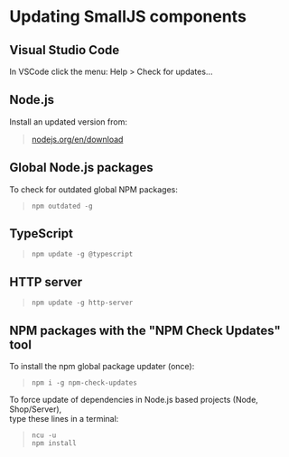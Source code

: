 # Updating SmallJS components

## Visual Studio Code
In VSCode click the menu: Help > Check for updates...

## Node.js
Install an updated version from:
> [nodejs.org/en/download](https://nodejs.org/en/download)

## Global Node.js packages
To check for outdated global NPM packages:
> `npm outdated -g`

## TypeScript
> `npm update -g @typescript`

## HTTP server
> `npm update -g http-server`

## NPM packages with the "NPM Check Updates" tool
To install the npm global package updater (once):
> `npm i -g npm-check-updates`

To force update of dependencies in Node.js based projects (Node, Shop/Server), \
type these lines in a terminal:
> `ncu -u`\
> `npm install`
